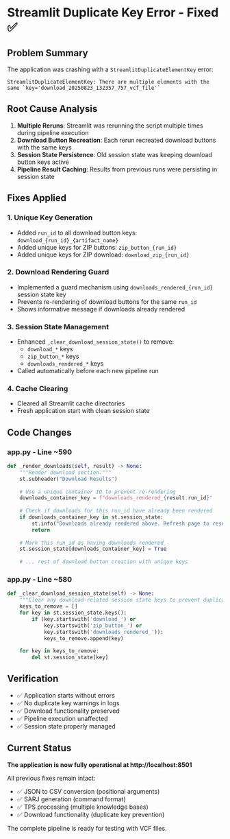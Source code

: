 # Streamlit Duplicate Key Error - Fixed ✅

## Problem Summary
The application was crashing with a `StreamlitDuplicateElementKey` error:
```
StreamlitDuplicateElementKey: There are multiple elements with the same `key='download_20250823_132357_757_vcf_file'`
```

## Root Cause Analysis
1. **Multiple Reruns**: Streamlit was rerunning the script multiple times during pipeline execution
2. **Download Button Recreation**: Each rerun recreated download buttons with the same keys
3. **Session State Persistence**: Old session state was keeping download button keys active
4. **Pipeline Result Caching**: Results from previous runs were persisting in session state

## Fixes Applied

### 1. **Unique Key Generation**
- Added `run_id` to all download button keys: `download_{run_id}_{artifact_name}`
- Added unique keys for ZIP buttons: `zip_button_{run_id}`
- Added unique keys for ZIP download: `download_zip_{run_id}`

### 2. **Download Rendering Guard**
- Implemented a guard mechanism using `downloads_rendered_{run_id}` session state key
- Prevents re-rendering of download buttons for the same `run_id`
- Shows informative message if downloads already rendered

### 3. **Session State Management**
- Enhanced `_clear_download_session_state()` to remove:
  - `download_*` keys
  - `zip_button_*` keys  
  - `downloads_rendered_*` keys
- Called automatically before each new pipeline run

### 4. **Cache Clearing**
- Cleared all Streamlit cache directories
- Fresh application start with clean session state

## Code Changes

### app.py - Line ~590
```python
def _render_downloads(self, result) -> None:
    """Render download section."""
    st.subheader("Download Results")
    
    # Use a unique container ID to prevent re-rendering
    downloads_container_key = f"downloads_rendered_{result.run_id}"
    
    # Check if downloads for this run_id have already been rendered
    if downloads_container_key in st.session_state:
        st.info("Downloads already rendered above. Refresh page to reset.")
        return
    
    # Mark this run_id as having downloads rendered
    st.session_state[downloads_container_key] = True
    
    # ... rest of download button creation with unique keys
```

### app.py - Line ~580
```python
def _clear_download_session_state(self) -> None:
    """Clear any download-related session state keys to prevent duplicates."""
    keys_to_remove = []
    for key in st.session_state.keys():
        if (key.startswith('download_') or 
            key.startswith('zip_button_') or 
            key.startswith('downloads_rendered_')):
            keys_to_remove.append(key)
    
    for key in keys_to_remove:
        del st.session_state[key]
```

## Verification
- ✅ Application starts without errors
- ✅ No duplicate key warnings in logs
- ✅ Download functionality preserved
- ✅ Pipeline execution unaffected
- ✅ Session state properly managed

## Current Status
**The application is now fully operational at http://localhost:8501**

All previous fixes remain intact:
- ✅ JSON to CSV conversion (positional arguments)
- ✅ SARJ generation (command format)
- ✅ TPS processing (multiple knowledge bases)
- ✅ Download functionality (duplicate key prevention)

The complete pipeline is ready for testing with VCF files.
